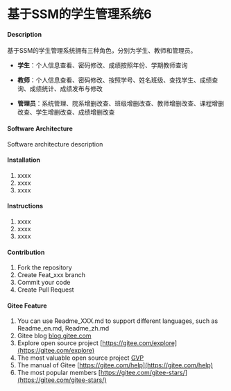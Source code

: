 # 基于SSM的学生管理系统6

#### Description
基于SSM的学生管理系统拥有三种角色，分别为学生、教师和管理员。

- **学生**：个人信息查看、密码修改、成绩按照年份、学期教师查询

- **教师**：个人信息查看、密码修改、按照学号、姓名班级、查找学生、成绩查询、成绩统计、成绩发布与修改

- **管理员**：系统管理、院系增删改查、班级增删改查、教师增删改查、课程增删改查、学生增删改查、成绩增删改查

#### Software Architecture
Software architecture description

#### Installation

1.  xxxx
2.  xxxx
3.  xxxx

#### Instructions

1.  xxxx
2.  xxxx
3.  xxxx

#### Contribution

1.  Fork the repository
2.  Create Feat_xxx branch
3.  Commit your code
4.  Create Pull Request


#### Gitee Feature

1.  You can use Readme\_XXX.md to support different languages, such as Readme\_en.md, Readme\_zh.md
2.  Gitee blog [blog.gitee.com](https://blog.gitee.com)
3.  Explore open source project [https://gitee.com/explore](https://gitee.com/explore)
4.  The most valuable open source project [GVP](https://gitee.com/gvp)
5.  The manual of Gitee [https://gitee.com/help](https://gitee.com/help)
6.  The most popular members  [https://gitee.com/gitee-stars/](https://gitee.com/gitee-stars/)
